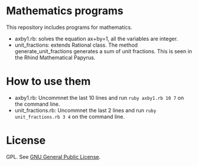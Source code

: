 # Mathematics programs

This repository includes programs for mathematics.

- axby1.rb: solves the equation ax+by=1, all the variables are integer.
- unit\_fractions: extends Rational class. The method generate\_unit\_fractions generates a sum of unit fractions.
This is seen in the Rhind Mathematical Papyrus.

# How to use them

- axby1.rb: Uncommnet the last 10 lines and run `ruby axby1.rb 10 7` on the command line.
- unit\_fractions.rb: Uncommnet the last 2 lines and run `ruby unit_fractions.rb 3 4` on the command line.


# License

GPL.
See [GNU General Public License](https://www.gnu.org/licenses/gpl-3.0.html).